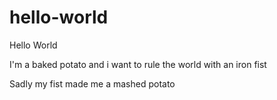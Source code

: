# hello-world
Hello World

I'm a baked potato and i want to rule the world with an iron fist

Sadly my fist made me a mashed potato
